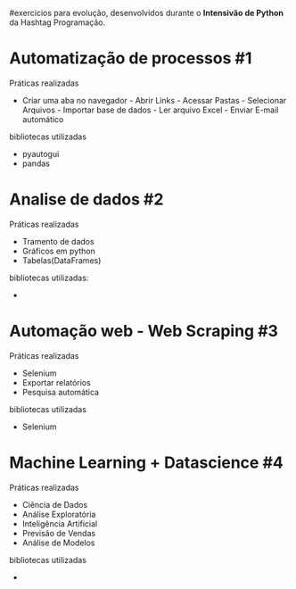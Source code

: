 #exercicios para evolução, desenvolvidos durante o <strong>Intensivão de Python</strong> da Hashtag Programação.

<h1>Automatização de processos #1</h1>
<section>
   Práticas realizadas
  <div>
  <ul>
    <li>Criar uma aba no navegador - Abrir Links - Acessar Pastas - Selecionar Arquivos - Importar base de dados - Ler arquivo Excel - Enviar E-mail automático</li>
  </ul>
  </div>
</section>

<div>
   bibliotecas utilizadas
   <ul>
      <li>pyautogui</li>
      <li>pandas</li>
   </ul>
</div>

<h1>Analise de dados #2</h1>
<section>
   Práticas realizadas
  <div>
  <ul>
   <li>Tramento de dados</li>
   <li>Gráficos em python</li>
   <li>Tabelas(DataFrames)</li>
  </ul>
  </div>
</section>

<div>
  bibliotecas utilizadas:
   <ul>
      <li></li>
   </ul>
</div>

<h1>Automação web - Web Scraping #3</h1>
<section>
   Práticas realizadas
  <div>
  <ul>
    <li>Selenium</li>
    <li>Exportar relatórios </li>
    <li>Pesquisa automática </li>
  </ul>
  </div>
</section>
<div>
   bibliotecas utilizadas
   <ul>
      <li>Selenium</li>
   </ul>
</div>

<h1>Machine Learning + Datascience #4</h1>
<section>
   Práticas realizadas
  <div>
  <ul>
    <li>Ciência de Dados</li>
    <li>Análise Exploratória</li>
    <li>Inteligência Artificial</li>
    <li>Previsão de Vendas</li>
    <li>Análise de Modelos</li>
  </ul>
  </div>
</section>

<div>
   bibliotecas utilizadas
   <ul>
      <li></li>
   </ul>
</div>

